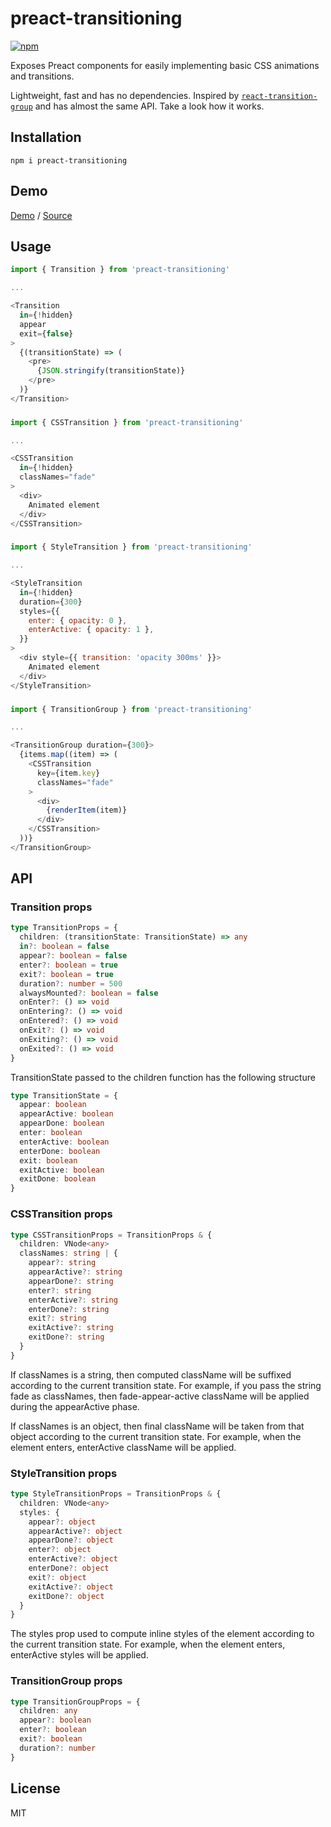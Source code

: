 # preact-transitioning

[![npm](https://img.shields.io/npm/v/preact-transitioning.svg)](https://www.npmjs.com/package/preact-transitioning)

Exposes Preact components for easily implementing basic CSS animations and transitions.

Lightweight, fast and has no dependencies. Inspired by [`react-transition-group`](https://reactcommunity.org/react-transition-group/) and has almost the same API. Take a look how it works.

## Installation
  
```
npm i preact-transitioning
```

## Demo

[Demo](https://fakundo.github.io/preact-transitioning/)
/
[Source](https://github.com/fakundo/preact-transitioning/tree/master/examples)

## Usage

```js
import { Transition } from 'preact-transitioning'

...

<Transition
  in={!hidden}
  appear
  exit={false}
>
  {(transitionState) => (
    <pre>
      {JSON.stringify(transitionState)}
    </pre>
  )}
</Transition>
```
###
```js
import { CSSTransition } from 'preact-transitioning'

...

<CSSTransition
  in={!hidden}
  classNames="fade"
>
  <div>
    Animated element
  </div>
</CSSTransition>
```
###
```js
import { StyleTransition } from 'preact-transitioning'

...

<StyleTransition
  in={!hidden}
  duration={300}
  styles={{
    enter: { opacity: 0 },
    enterActive: { opacity: 1 },
  }}
>
  <div style={{ transition: 'opacity 300ms' }}>
    Animated element
  </div>
</StyleTransition>
```
###
```js
import { TransitionGroup } from 'preact-transitioning'

...

<TransitionGroup duration={300}>
  {items.map((item) => (
    <CSSTransition
      key={item.key}
      classNames="fade"
    >
      <div>
        {renderItem(item)}
      </div>
    </CSSTransition>
  ))}
</TransitionGroup>
```

## API

### Transition props

```ts
type TransitionProps = {
  children: (transitionState: TransitionState) => any
  in?: boolean = false
  appear?: boolean = false
  enter?: boolean = true
  exit?: boolean = true
  duration?: number = 500
  alwaysMounted?: boolean = false
  onEnter?: () => void
  onEntering?: () => void
  onEntered?: () => void
  onExit?: () => void
  onExiting?: () => void
  onExited?: () => void
}
```

TransitionState passed to the children function has the following structure

```ts
type TransitionState = {
  appear: boolean
  appearActive: boolean
  appearDone: boolean
  enter: boolean
  enterActive: boolean
  enterDone: boolean
  exit: boolean
  exitActive: boolean
  exitDone: boolean
}
```

### CSSTransition props

```ts
type CSSTransitionProps = TransitionProps & {
  children: VNode<any>
  classNames: string | {
    appear?: string
    appearActive?: string
    appearDone?: string
    enter?: string
    enterActive?: string
    enterDone?: string
    exit?: string
    exitActive?: string
    exitDone?: string
  }
}
```

If classNames is a string, then computed className will be suffixed according to the current transition state. For example, if you pass the string fade as classNames, then fade-appear-active className will be applied during the appearActive phase.

If classNames is an object, then final className will be taken from that object according to the current transition state. For example, when the element enters, enterActive className will be applied.

### StyleTransition props

```ts
type StyleTransitionProps = TransitionProps & {
  children: VNode<any>
  styles: {
    appear?: object
    appearActive?: object
    appearDone?: object
    enter?: object
    enterActive?: object
    enterDone?: object
    exit?: object
    exitActive?: object
    exitDone?: object
  }
}
```

The styles prop used to compute inline styles of the element according to the current transition state. For example, when the element enters, enterActive styles will be applied.

### TransitionGroup props

```ts
type TransitionGroupProps = {
  children: any
  appear?: boolean
  enter?: boolean
  exit?: boolean
  duration?: number
}
```

## License

MIT
